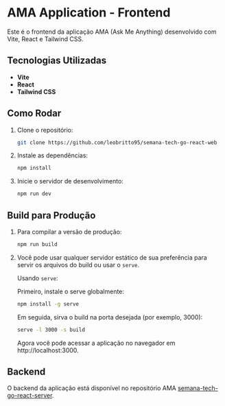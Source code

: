 # AMA Application - Frontend

Este é o frontend da aplicação AMA (Ask Me Anything) desenvolvido com Vite, React e Tailwind CSS.

## Tecnologias Utilizadas

- **Vite**
- **React**
- **Tailwind CSS**

## Como Rodar

1. Clone o repositório:
   ```bash
   git clone https://github.com/leobritto95/semana-tech-go-react-web
   ```
2. Instale as dependências:
   ```bash
   npm install
   ```
3. Inicie o servidor de desenvolvimento:
   ```bash
   npm run dev
   ```

## Build para Produção

1. Para compilar a versão de produção:
   ```bash
   npm run build
   ```
2. Você pode usar qualquer servidor estático de sua preferência para servir os arquivos do build ou usar o `serve`.

   Usando `serve`:

   Primeiro, instale o serve globalmente:

   ```bash
   npm install -g serve
   ```

   Em seguida, sirva o build na porta desejada (por exemplo, 3000):

   ```bash
   serve -l 3000 -s build
   ```

   Agora você pode acessar a aplicação no navegador em http://localhost:3000.

## Backend

O backend da aplicação está disponível no repositório AMA [semana-tech-go-react-server](https://github.com/leobritto95/semana-tech-go-react-server).
